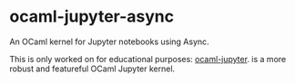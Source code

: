 # ocaml-jupyter-async
An OCaml kernel for Jupyter notebooks using Async.

This is only worked on for educational purposes: [ocaml-jupyter](https://github.com/akabe/ocaml-jupyter).
is a more robust and featureful OCaml Jupyter kernel.
